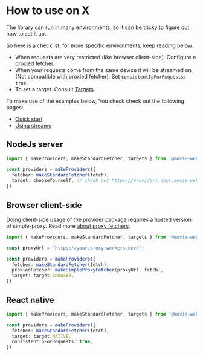 # How to use on X

The library can run in many environments, so it can be tricky to figure out how to set it up.

So here is a checklist, for more specific environments, keep reading below:
 - When requests are very restricted (like browser client-side). Configure a proxied fetcher.
 - When your requests come from the same device it will be streamed on (Not compatible with proxied fetcher). Set `consistentIpForRequests: true`.
 - To set a target. Consult [Targets](./1.targets.md).

To make use of the examples below, You check check out the following pages:
 - [Quick start](../1.get-started/1.quick-start.md)
 - [Using streams](../2.essentials/4.using-streams.md)

## NodeJs server
```ts
import { makeProviders, makeStandardFetcher, targets } from '@movie-web/providers';

const providers = makeProviders({
  fetcher: makeStandardFetcher(fetch),
  target: chooseYourself, // check out https://providers.docs.movie-web.app/essentials/targets
})
```

## Browser client-side

Doing client-side usage of the provider package requires a hosted version of simple-proxy.
Read more [about proxy fetchers](./2.fetchers.md#using-fetchers-on-the-browser).

```ts
import { makeProviders, makeStandardFetcher, targets } from '@movie-web/providers';

const proxyUrl = "https://your.proxy.workers.dev/";

const providers = makeProviders({
  fetcher: makeStandardFetcher(fetch),
  proxiedFetcher: makeSimpleProxyFetcher(proxyUrl, fetch),
  target: target.BROWSER,
})
```

## React native
```ts
import { makeProviders, makeStandardFetcher, targets } from '@movie-web/providers';

const providers = makeProviders({
  fetcher: makeStandardFetcher(fetch),
  target: target.NATIVE,
  consistentIpForRequests: true,
})
```
